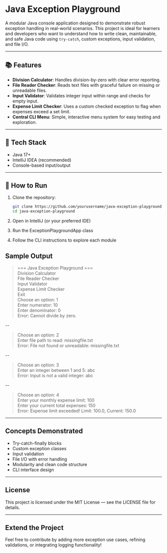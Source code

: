 # Java Exception Playground 

A modular Java console application designed to demonstrate robust exception handling in real-world scenarios. This project is ideal for learners and developers who want to understand how to write clean, maintainable, and safe Java code using `try-catch`, custom exceptions, input validation, and file I/O.

---

## 📚 Features

- **Division Calculator**: Handles division-by-zero with clear error reporting.
- **File Reader Checker**: Reads text files with graceful failure on missing or unreadable files.
- **Input Validator**: Validates integer input within range and checks for empty input.
- **Expense Limit Checker**: Uses a custom checked exception to flag when expenses exceed a set limit.
- **Central CLI Menu**: Simple, interactive menu system for easy testing and exploration.

---

## 🧩 Tech Stack

- Java 17+
- IntelliJ IDEA (recommended)
- Console-based input/output

---

## 🔧 How to Run

1. Clone the repository:
   ```bash
   git clone https://github.com/yourusername/java-exception-playground.git
   cd java-exception-playground
2. Open in IntelliJ (or your preferred IDE)

3. Run the ExceptionPlaygroundApp class

4. Follow the CLI instructions to explore each module

## Sample Output

>=== Java Exception Playground === <br>
>Division Calculator <br>
>File Reader Checker <br>
>Input Validator <br>
>Expense Limit Checker <br>
>Exit <br>
>Choose an option: 1 <br>
>Enter numerator: 10 <br>
>Enter denominator: 0 <br>
>Error: Cannot divide by zero.

--

>Choose an option: 2 <br>
>Enter file path to read: missingfile.txt <br>
>Error: File not found or unreadable: missingfile.txt

--

>Choose an option: 3 <br>
>Enter an integer between 1 and 5: abc <br>
>Error: Input is not a valid integer: abc

--

>Choose an option: 4 <br>
>Enter your monthly expense limit: 100 <br>
>Enter your current total expenses: 150 <br>
>Error: Expense limit exceeded! Limit: 100.0, Current: 150.0

---

## Concepts Demonstrated

- Try-catch-finally blocks
- Custom exception classes
- Input validation
- File I/O with error handling
- Modularity and clean code structure
- CLI interface design

---

## License
This project is licensed under the MIT License — see the LICENSE file for details.

---

## Extend the Project
Feel free to contribute by adding more exception use cases, refining validations, or integrating logging functionality!